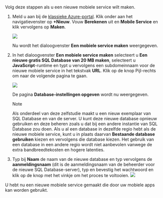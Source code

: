 

Volg deze stappen als u een nieuwe mobiele service wilt maken.

1. Meld u aan bij de [klassieke Azure-portal](https://manage.windowsazure.com/). Klik onder aan het navigatievenster op **+Nieuw**. Vouw **Berekenen** uit en **Mobile Service** en klik vervolgens op **Maken**.
   
   ![](./media/mobile-services-create-new-service/mobile-create.png)
   
   Nu wordt het dialoogvenster **Een mobiele service maken** weergegeven.
2. In het dialoogvenster **Een mobiele service maken** selecteert u **Een nieuwe gratis SQL Database van 20 MB maken**, selecteert u **JavaScript**-runtime en typt u vervolgens een subdomeinnaam voor de nieuwe mobiele service in het tekstvak **URL**. Klik op de knop Pijl-rechts om naar de volgende pagina te gaan.
   
   ![](./media/mobile-services-create-new-service/mobile-create-page1.png)
   
   De pagina **Database-instellingen opgeven** wordt nu weergegeven.
   
   > [!NOTE]
   > Als onderdeel van deze zelfstudie maakt u een nieuw exemplaar van SQL Database en van de server. U kunt deze nieuwe database opnieuw gebruiken en deze beheren zoals u dat bij een andere instantie van SQL Database zou doen. Als u al een database in dezelfde regio hebt als de nieuwe mobiele service, kunt u in plaats daarvan **Bestaande database gebruiken** kiezen en vervolgens die database kiezen. Het gebruik van een database in een andere regio wordt niet aanbevolen vanwege de extra bandbreedtekosten en hogere latenties.
   > 
   > 
3. Typ bij **Naam** de naam van de nieuwe database en typ vervolgens de **aanmeldingsnaam** (dit is de aanmeldingsnaam van de beheerder voor de nieuwe SQL Database-server), typ en bevestig het wachtwoord en klik op de knop met het vinkje om het proces te voltooien.
   ![](./media/mobile-services-create-new-service/mobile-create-page2.png)

U hebt nu een nieuwe mobiele service gemaakt die door uw mobiele apps kan worden gebruikt.

<!--HONumber=Aug16_HO4-->


